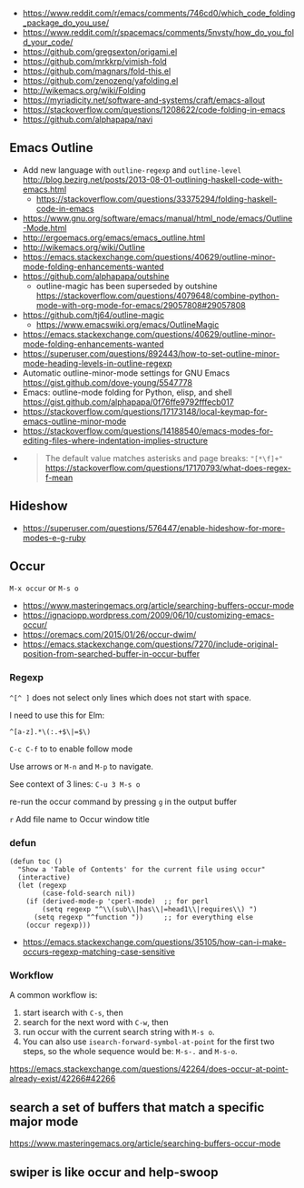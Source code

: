 - https://www.reddit.com/r/emacs/comments/746cd0/which_code_folding_package_do_you_use/
- https://www.reddit.com/r/spacemacs/comments/5nvsty/how_do_you_fold_your_code/
- https://github.com/gregsexton/origami.el
- https://github.com/mrkkrp/vimish-fold
- https://github.com/magnars/fold-this.el
- https://github.com/zenozeng/yafolding.el
- http://wikemacs.org/wiki/Folding
- https://myriadicity.net/software-and-systems/craft/emacs-allout
- https://stackoverflow.com/questions/1208622/code-folding-in-emacs
- https://github.com/alphapapa/navi

## Emacs Outline

- Add new language with `outline-regexp` and `outline-level` http://blog.bezirg.net/posts/2013-08-01-outlining-haskell-code-with-emacs.html
  - https://stackoverflow.com/questions/33375294/folding-haskell-code-in-emacs
- https://www.gnu.org/software/emacs/manual/html_node/emacs/Outline-Mode.html
- http://ergoemacs.org/emacs/emacs_outline.html
- http://wikemacs.org/wiki/Outline
- https://emacs.stackexchange.com/questions/40629/outline-minor-mode-folding-enhancements-wanted
- https://github.com/alphapapa/outshine
  - outline-magic has been superseded by outshine https://stackoverflow.com/questions/4079648/combine-python-mode-with-org-mode-for-emacs/29057808#29057808
- https://github.com/tj64/outline-magic
  - https://www.emacswiki.org/emacs/OutlineMagic
- https://emacs.stackexchange.com/questions/40629/outline-minor-mode-folding-enhancements-wanted
- https://superuser.com/questions/892443/how-to-set-outline-minor-mode-heading-levels-in-outline-regexp
- Automatic outline-minor-mode settings for GNU Emacs https://gist.github.com/dove-young/5547778
- Emacs: outline-mode folding for Python, elisp, and shell https://gist.github.com/alphapapa/0f76ffe9792fffecb017
- https://stackoverflow.com/questions/17173148/local-keymap-for-emacs-outline-minor-mode
- https://stackoverflow.com/questions/14188540/emacs-modes-for-editing-files-where-indentation-implies-structure
- >The default value matches asterisks and page breaks: `"[*\f]+"` https://stackoverflow.com/questions/17170793/what-does-regex-f-mean

## Hideshow

- https://superuser.com/questions/576447/enable-hideshow-for-more-modes-e-g-ruby

## Occur

`M-x occur` or `M-s o`

- https://www.masteringemacs.org/article/searching-buffers-occur-mode
- https://ignaciopp.wordpress.com/2009/06/10/customizing-emacs-occur/
- https://oremacs.com/2015/01/26/occur-dwim/
- https://emacs.stackexchange.com/questions/7270/include-original-position-from-searched-buffer-in-occur-buffer

### Regexp

`^[^ ]` does not select only lines which does not start with space.

I need to use this for Elm:

`^[a-z].*\(:.+$\|=$\)`

`C-c C-f` to to enable follow mode

Use arrows or `M-n` and `M-p` to navigate.

See context of 3 lines: `C-u 3 M-s o`

re-run the occur command by pressing `g` in the output buffer

`r` Add file name to Occur window title
### defun

```elisp
(defun toc ()
  "Show a 'Table of Contents' for the current file using occur"
  (interactive)
  (let (regexp
        (case-fold-search nil))
    (if (derived-mode-p 'cperl-mode)  ;; for perl
        (setq regexp "^\\(sub\\|has\\|=head1\\|requires\\) ")
      (setq regexp "^function "))     ;; for everything else
    (occur regexp)))
```

- https://emacs.stackexchange.com/questions/35105/how-can-i-make-occurs-regexp-matching-case-sensitive

### Workflow

A common workflow is:

1. start isearch with `C-s`, then
2. search for the next word with `C-w`, then
3. run occur with the current search string with `M-s o`.
4. You can also use `isearch-forward-symbol-at-point` for the first two steps, so the whole sequence would be: `M-s-.` and `M-s-o`.

https://emacs.stackexchange.com/questions/42264/does-occur-at-point-already-exist/42266#42266

## search a set of buffers that match a specific major mode

https://www.masteringemacs.org/article/searching-buffers-occur-mode

## swiper is like occur and help-swoop
